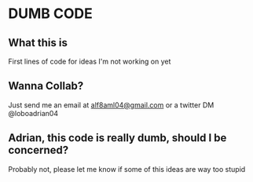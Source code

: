 # DUMB CODE

## What this is
First lines of code for ideas I'm not working on yet

## Wanna Collab?
Just send me an email at alf8aml04@gmail.com or a twitter DM @loboadrian04

## Adrian, this code is really dumb, should I be concerned?
Probably not, please let me know if some of this ideas are way too stupid
